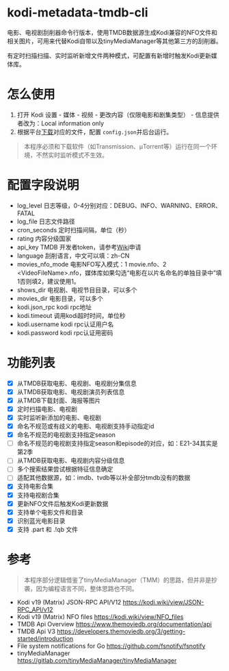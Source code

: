 # kodi-metadata-tmdb-cli

电影、电视剧刮削器命令行版本，使用TMDB数据源生成Kodi兼容的NFO文件和相关图片，可用来代替Kodi自带以及tinyMediaManager等其他第三方的刮削器。

有定时扫描扫描、实时监听新增文件两种模式，可配置有新增时触发Kodi更新媒体库。

# 怎么使用

1. 打开 Kodi 设置 - 媒体 - 视频  - 更改内容（仅限电影和剧集类型） - 信息提供者改为：Local information only
2. 根据平台[下载](https://github.com/fengqi/kodi-metadata-tmdb-cli/releases)对应的文件，配置 `config.json`并后台运行。

> 本程序必须和下载软件（如Transmission、µTorrent等）运行在同一个环境，不然实时监听模式不生效。

# 配置字段说明

- log_level 日志等级，0-4分别对应：DEBUG、INFO、WARNING、ERROR、FATAL
- log_file 日志文件路径
- cron_seconds 定时扫描间隔，单位（秒）
- rating 内容分级国家
- api_key TMDB 开发者token，请参考[Wiki](https://github.com/fengqi/kodi-metadata-tmdb-cli/wiki)申请
- language 刮削语言，中文可以填：zh-CN
- movies_nfo_mode 电影NFO写入模式：1 movie.nfo、2 \<VideoFileName\>.nfo，媒体库如果勾选“电影在以片名命名的单独目录中”填1否则填2，建议使用1。
- shows_dir 电视剧、电视节目目录，可以多个
- movies_dir 电影目录，可以多个
- kodi.json_rpc kodi rpc地址
- kodi.timeout 调用kodi超时时间，单位秒
- kodi.username kodi rpc认证用户名
- kodi.password kodi rpc认证用密码

# 功能列表

- [x] 从TMDB获取电影、电视剧、电视剧分集信息
- [x] 从TMDB获取电影、电视剧演员列表信息
- [x] 从TMDB下载封面、海报等图片
- [x] 定时扫描电影、电视剧
- [x] 实时监听新添加的电影、电视剧
- [x] 命名不规范或有歧义的电影、电视剧支持手动指定id
- [x] 命名不规范的电视剧支持指定season
- [ ] 命名不规范的电视剧支持指定season和episode的对应，如：E21-34其实是第2季
- [ ] 从TMDB获取电影、电视剧内容分级信息
- [ ] 多个搜索结果尝试根据特征信息确定
- [ ] 适配其他数据源，如：imdb、tvdb等以补全部分tmdb没有的数据
- [x] 支持电影合集
- [x] 支持电视剧合集
- [x] 更新NFO文件后触发Kodi更新数据
- [x] 支持单个电影文件和目录
- [x] 识别蓝光电影目录
- [x] 支持 .part 和 .!qb 文件

# 参考

> 本程序部分逻辑借鉴了tinyMediaManager（TMM）的思路，但并非是抄袭，因为编程语言不同，整体思路也不同。

- Kodi v19 (Matrix) JSON-RPC API/V12 https://kodi.wiki/view/JSON-RPC_API/v12
- Kodi v19 (Matrix) NFO files https://kodi.wiki/view/NFO_files
- TMDB Api Overview https://www.themoviedb.org/documentation/api
- TMDB Api V3 https://developers.themoviedb.org/3/getting-started/introduction
- File system notifications for Go https://github.com/fsnotify/fsnotify
- tinyMediaManager https://gitlab.com/tinyMediaManager/tinyMediaManager
